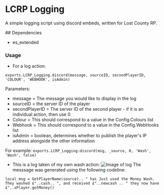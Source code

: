 # LCRP Logging
A simple logging script using discord embeds, written for Lost County RP.

## Dependencies
- es_extended


### Usage
- For a log action:

```exports.LCRP_Logging.discord(message, sourceID, secondPlayerID, 'COLOUR', 'WEBHOOK', isAdmin)```

Parameters:

- message = The message you would like to display in the log
- sourceID = the server ID of the player
- secondPlayerID = The server ID of the second player - if it is an individual action, then use 0
- Colour = This should correspond to a value in the Config.Colours list
- Webhook = This should correspond to a value in the Config.WebHooks list
- isAdmin = boolean, determines whether to publish the player's IP address alongside the other information  

For example:
```exports.LCRP_Logging:discord(msg, _source, 0, 'Wash', 'Wash', false)```

- This is a log taken of my own wash action:
![Image of log](https://i.ibb.co/WgbcX9y/Screenshot-2021-11-09-at-10-34-13.png)
The messsage was generated using the following codeline:

```local msg = GetPlayerName(source).. " has Just used the Money Wash. They washed £"..cash.. ", and received £"..newcash .. " they now have £"..xPlayer.getMoney()```

